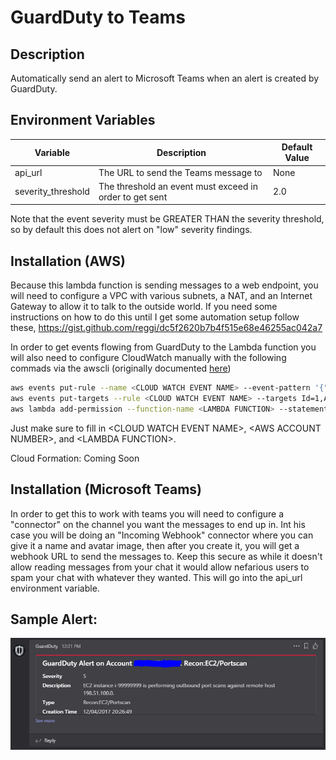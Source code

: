 # GuardDuty to Teams

## Description
Automatically send an alert to Microsoft Teams when an alert is created by GuardDuty.

## Environment Variables
| Variable | Description | Default Value |
| -------- | ----------- | ------------- |
| api_url | The URL to send the Teams message to | None |
| severity_threshold | The threshold an event must exceed in order to get sent | 2.0 |

Note that the event severity must be GREATER THAN the severity threshold, so by default this does not alert on "low" severity findings.

## Installation (AWS)
Because this lambda function is sending messages to a web endpoint, you will need to configure a VPC with various subnets, a NAT, and an Internet Gateway to allow it to talk to the outside world.  If you need some instructions on how to do this until I get some automation setup follow these, https://gist.github.com/reggi/dc5f2620b7b4f515e68e46255ac042a7

In order to get events flowing from GuardDuty to the Lambda function you will also need to configure CloudWatch manually with the following commads via the awscli (originally documented [here](https://docs.aws.amazon.com/guardduty/latest/ug/guardduty-ug.pdf))

```bash
aws events put-rule --name <CLOUD WATCH EVENT NAME> --event-pattern '{"source": ["aws.guardduty"]}'
aws events put-targets --rule <CLOUD WATCH EVENT NAME> --targets Id=1,Arn=arn:aws:lambda:us-east-1:<AWS ACCOUNT NUMBER>:function:<LAMBDA FUNCTION>
aws lambda add-permission --function-name <LAMBDA FUNCTION> --statement-id 1 --action 'lambda:InvokeFunction' --principal events.amazonaws.com
```
Just make sure to fill in \<CLOUD WATCH EVENT NAME>, \<AWS ACCOUNT NUMBER>, and \<LAMBDA FUNCTION>.

Cloud Formation: Coming Soon

## Installation (Microsoft Teams)
In order to get this to work with teams you will need to configure a "connector" on the channel you want the messages to end up in.  Int his case you will be doing an "Incoming Webhook" connector where you can give it a name and avatar image, then after you create it, you will get a webhook URL to send the messages to.  Keep this secure as while it doesn't allow reading messages from your chat it would allow nefarious users to spam your chat with whatever they wanted.  This will go into the api_url environment variable.

## Sample Alert:
![Sample Alert](alert.png)